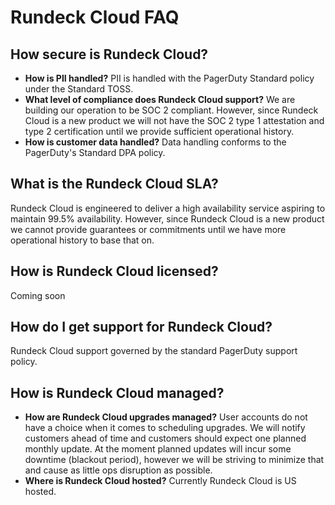 # Rundeck Cloud FAQ

## How secure is Rundeck Cloud?
- **How is PII handled?**
PII is handled with the PagerDuty Standard policy under the Standard TOSS.
- **What level of compliance does Rundeck Cloud support?**
We are building our operation to be SOC 2 compliant. However, since Rundeck Cloud is a new product we will not have the SOC 2 type 1 attestation and type 2 certification until we provide sufficient operational history.
- **How is customer data handled?**
Data handling conforms to the PagerDuty's Standard DPA policy.

## What is the Rundeck Cloud SLA?
Rundeck Cloud is engineered to deliver a high availability service aspiring to maintain 99.5% availability. However, since Rundeck Cloud is a new product we cannot provide guarantees or commitments until we have more operational history to base that on.

## How is Rundeck Cloud licensed?
Coming soon

## How do I get support for Rundeck Cloud?
Rundeck Cloud support governed by the standard PagerDuty support policy.

## How is Rundeck Cloud managed?
- **How are Rundeck Cloud upgrades managed?**
User accounts do not have a choice when it comes to scheduling upgrades. We will notify customers ahead of time and customers should expect one planned monthly update. At the moment planned updates will incur some downtime (blackout period), however we will be striving to minimize that and cause as little ops disruption as possible.
- **Where is Rundeck Cloud hosted?**
Currently Rundeck Cloud is US hosted.
